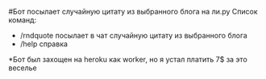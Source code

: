 #Бот посылает случайную цитату из выбранного блога на ли.ру
Список команд:
  - /rndquote посылает в чат случайную цитату из выбранного блога
  - /help справка

*Бот был захощен на heroku как worker, но я устал платить 7$ за это веселье
